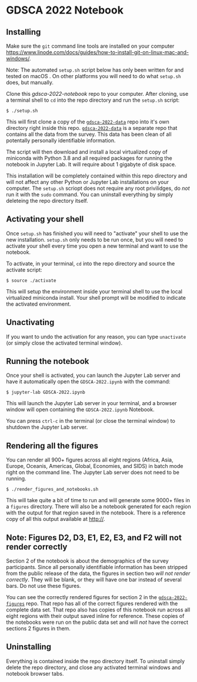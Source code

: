 # GDSCA 2022 Notebook

## Installing

Make sure the `git` command line tools are installed on your computer https://www.linode.com/docs/guides/how-to-install-git-on-linux-mac-and-windows/.

Note: The automated `setup.sh` script below has only been written for and tested on macOS . On other platforms you will need to do what `setup.sh` does, but manually.

Clone this *gdsca-2022-notebook* repo to your computer. After cloning, use a terminal shell to `cd` into the repo directory and run the `setup.sh` script:
```
$ ./setup.sh
```

This will first clone a copy of the [`gdsca-2022-data`](https://github.com/ocean-discovery-league/gdsca-2022-data) repo into it's own directory right inside this repo. [`gdsca-2022-data`](https://github.com/ocean-discovery-league/gdsca-2022-data) is a separate repo that contains all the data from the survey. This data has been clean of all potentally personally identifiable information.

The script will then download and install a local virtualized copy of miniconda with Python 3.8 and all required packages for running the notebook in Jupyter Lab. It will require about 1 gigabyte of disk space.

This installation will be completely contained within this repo directory and will not affect any other Python or Jupyter Lab installations on your computer. The `setup.sh` scriopt does not require any root privilidges, do *not* run it with the `sudo` command. You can uninstall everything by simply deleteing the repo directory itself.

## Activating your shell

Once `setup.sh` has finished you will need to "activate" your shell to use the new installation. `setup.sh` only needs to be run once, but you will need to activate your shell every time you open a new terminal and want to use the notebook.

To activate, in your terminal, `cd` into the repo directory and source the activate script:
```
$ source ./activate
```
This will setup the environment inside your terminal shell to use the local virtualized miniconda install. Your shell prompt will be modified to indicate the activated environment.

## Unactivating

If you want to undo the activation for any reason, you can type `unactivate` (or simply close the activated terminal window).

## Running the notebook

Once your shell is activated, you can launch the Jupyter Lab server and have it automatically open the `GDSCA-2022.ipynb` with the command:
```
$ jupyter-lab GDSCA-2022.ipynb
```

This will launch the Jupyter Lab server in your terminal, and a browser window will open containing the `GDSCA-2022.ipynb` Notebook.

You can press `ctrl-c` in the terminal (or close the terminal window) to shutdown the Jupyter Lab server.

## Rendering all the figures

You can render all 900+ figures across all eight regions (Africa, Asia, Europe, Oceanis, Americas, Global, Economies, and SIDS) in batch mode right on the command line. The Jupyter Lab server does not need to be running.
```
$ ./render_figures_and_notebooks.sh
```
This will take quite a bit of time to run and will generate some 9000+ files in a `figures` directory. There will also be a notebook generated for each region with the output for that region saved in the notebook. There is a reference copy of all this output available at [http://](https://github.com/ocean-discovery-league/gdsca-2022-figures).

## Note: Figures D2, D3, E1, E2, E3, and F2 will not render correctly

Section 2 of the notebook is about the demographics of the survey participants. Since all personally identifiable information has been stripped from the public release of the data, the figures in section two *will not render correctly*. They will be blank, or they will have one bar instead of several bars. Do not use these figures.

You can see the correctly rendered figures for section 2 in the [`gdsca-2022-figures`](https://github.com/ocean-discovery-league/gdsca-2022-figures) repo. That repo has all of the correct figures rendered with the complete data set. That repo also has copies of this notebook run across all eight regions with their output saved inline for reference. These copies of the notebooks were run on the public data set and will *not* have the correct sections 2 figures in them.

## Uninstalling

Everything is contained inside the repo directory itself. To uninstall simply delete the repo directory, and close any activated terminal windows and notebook browser tabs.
